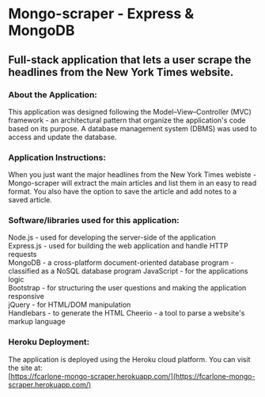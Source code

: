 # Mongo-scraper - Express & MongoDB

## Full-stack application that lets a user scrape the headlines from the New York Times website.

### About the Application:
This application was designed following the Model–View–Controller (MVC) framework - an architectural pattern that organize the application's code based on its purpose.  A database management system (DBMS) was used to access and update the database.  

### Application Instructions:  
When you just want the major headlines from the New York Times webiste - Mongo-scraper will extract the main articles and list them in an easy to read format.  You also have the option to save the article and add notes to a saved article.

### Software/libraries used for this application:
Node.js - used for developing the server-side of the application  
Express.js - used for building the web application and handle HTTP requests  
MongoDB - a cross-platform document-oriented database program - classified as a NoSQL database program
JavaScript - for the applications logic  
Bootstrap - for structuring the user questions and making the application responsive  
jQuery - for HTML/DOM manipulation  
Handlebars - to generate the HTML
Cheerio - a tool to parse a website's markup language


### Heroku Deployment:  
The application is deployed using the Heroku cloud platform.  You can visit the site at:  
[https://fcarlone-mongo-scraper.herokuapp.com/](https://fcarlone-mongo-scraper.herokuapp.com/)

